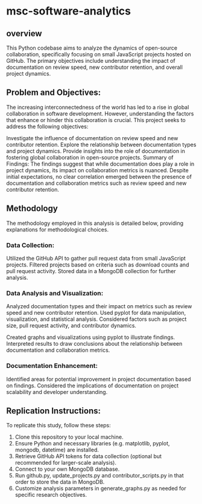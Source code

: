 # msc-software-analytics

## overview
This Python codebase aims to analyze the dynamics of open-source collaboration, specifically focusing on small JavaScript projects hosted on GitHub. The primary objectives include understanding the impact of documentation on review speed, new contributor retention, and overall project dynamics.

## Problem and Objectives:
The increasing interconnectedness of the world has led to a rise in global collaboration in software development. However, understanding the factors that enhance or hinder this collaboration is crucial. This project seeks to address the following objectives:

Investigate the influence of documentation on review speed and new contributor retention.
Explore the relationship between documentation types and project dynamics.
Provide insights into the role of documentation in fostering global collaboration in open-source projects.
Summary of Findings:
The findings suggest that while documentation does play a role in project dynamics, its impact on collaboration metrics is nuanced. Despite initial expectations, no clear correlation emerged between the presence of documentation and collaboration metrics such as review speed and new contributor retention.

## Methodology
The methodology employed in this analysis is detailed below, providing explanations for methodological choices.

### Data Collection:
Utilized the GitHub API to gather pull request data from small JavaScript projects.
Filtered projects based on criteria such as download counts and pull request activity.
Stored data in a MongoDB collection for further analysis.

### Data Analysis and Visualization:

Analyzed documentation types and their impact on metrics such as review speed and new contributor retention.
Used pyplot for data manipulation, visualization, and statistical analysis.
Considered factors such as project size, pull request activity, and contributor dynamics.

Created graphs and visualizations using pyplot to illustrate findings.
Interpreted results to draw conclusions about the relationship between documentation and collaboration metrics.

### Documentation Enhancement:

Identified areas for potential improvement in project documentation based on findings.
Considered the implications of documentation on project scalability and developer understanding.

## Replication Instructions:
To replicate this study, follow these steps:

1. Clone this repository to your local machine.
2. Ensure Python and necessary libraries (e.g. matplotlib, pyplot, mongodb, datetime) are installed.
3. Retrieve GitHub API tokens for data collection (optional but recommended for larger-scale analysis).
4. Connect to your own MongoDB database.
5. Run github.py, update_projects.py and contributor_scripts.py in that order to store the data in MongoDB.
6. Customize analysis parameters in generate_graphs.py as needed for specific research objectives.